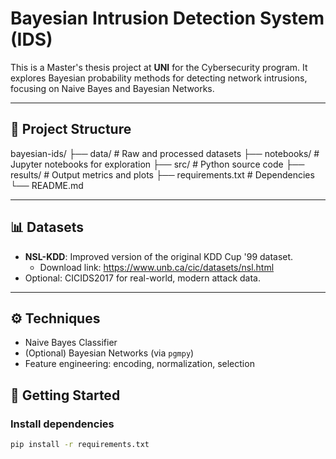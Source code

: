 # Bayesian Intrusion Detection System (IDS)

This is a Master's thesis project at **UNI** for the Cybersecurity program. It explores Bayesian probability methods for detecting network intrusions, focusing on Naive Bayes and Bayesian Networks.

---

## 📁 Project Structure

bayesian-ids/
├── data/ # Raw and processed datasets
├── notebooks/ # Jupyter notebooks for exploration
├── src/ # Python source code
├── results/ # Output metrics and plots
├── requirements.txt # Dependencies
└── README.md


---

## 📊 Datasets

- **NSL-KDD**: Improved version of the original KDD Cup '99 dataset.
  - Download link: https://www.unb.ca/cic/datasets/nsl.html
- Optional: CICIDS2017 for real-world, modern attack data.

---

## ⚙️ Techniques

- Naive Bayes Classifier
- (Optional) Bayesian Networks (via `pgmpy`)
- Feature engineering: encoding, normalization, selection


## 🚀 Getting Started


### Install dependencies

```bash
pip install -r requirements.txt

